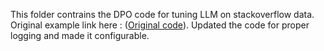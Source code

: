This folder contrains the DPO code for tuning LLM on stackoverflow data. Original example link here : ([Original code](https://github.com/huggingface/trl/tree/main/examples/research_projects/stack_llama_2/scripts)). Updated the code for proper logging and made it configurable.